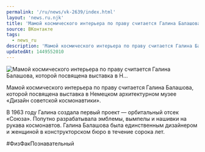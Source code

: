 ```yaml
---
permalink: '/ru/news/vk-2639/index.html'
layout: 'news.ru.njk'
title: 'Мамой космического интерьера по праву считается Галина Балашова, которой посвящена выставка в Н'
source: ВКонтакте
tags:
  - news_ru
description: 'Мамой космического интерьера по праву считается Галина Балашова, которой посвящена выставка в Н…'
updatedAt: 1449552010
---
```

![Мамой космического интерьера по праву считается Галина Балашова, которой посвящена выставка в Н…](https://sun9-48.userapi.com/impf/c633528/v633528353/3997/Qlyo-kY70bw.jpg?size=1035x1080&quality=96&sign=6a863adf4dc5f9996436b3a907b20a9b&c_uniq_tag=rC_JqDy5LsQnR2lJsimXNaqMWxMNUBKAn0ju7UhKwiE&type=album)

Мамой космического интерьера по праву считается Галина Балашова, которой посвящена выставка в Немецком архитектурном музее «Дизайн советской космонавтики».

В 1963 году Галина создала первый проект — орбитальный отсек «Союза». Попутно разрабатывала эмблемы, вымпелы и нашивки на рукава космонавтов. Галина Балашова была единственным дизайнером и женщиной в конструкторском бюро в течение сорока лет.

#ФизФакПознавательный
